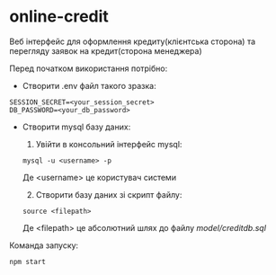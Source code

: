 # online-credit

Веб інтерфейс для оформлення кредиту(клієнтська сторона) та перегляду заявок на кредит(сторона менеджера)

Перед початком використання потрібно:
- Створити .env файл такого зразка:
```
SESSION_SECRET=<your_session_secret>
DB_PASSWORD=<your_db_password>
```
- Створити mysql базу даних:

  1. Увійти в консольний інтерфейс mysql:
  ```
  mysql -u <username> -p
  ```
  Де \<username> це користувач системи

  2. Створити базу даних зі скрипт файлу:
  ```
  source <filepath>
  ```
  Де \<filepath> це абсолютний шлях до файлу *model/creditdb.sql*

Команда запуску:
```
npm start
```